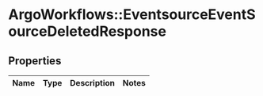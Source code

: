# ArgoWorkflows::EventsourceEventSourceDeletedResponse

## Properties
Name | Type | Description | Notes
------------ | ------------- | ------------- | -------------


